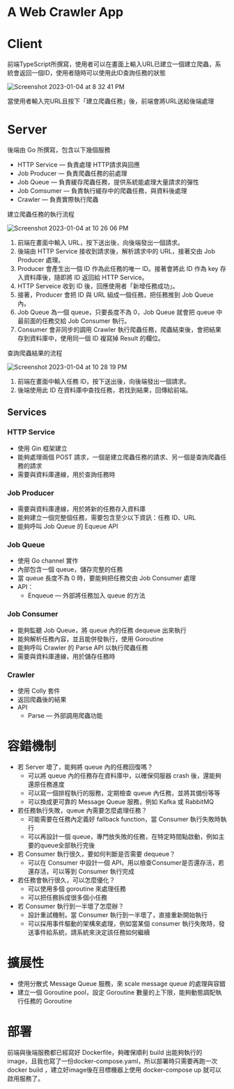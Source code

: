 # A Web Crawler App



# Client

前端TypeScript所撰寫，使用者可以在畫面上輸入URL已建立一個建立爬蟲，系統會返回一個ID，使用者隨時可以使用此ID查詢任務的狀態

![Screenshot 2023-01-04 at 8 32 41 PM](https://user-images.githubusercontent.com/58166555/210576103-5d05fc47-ce2f-48d5-b9a8-21776eb46941.png)


當使用者輸入完URL且按下「建立爬蟲任務」後，前端會將URL送給後端處理

# Server

後端由 Go 所撰寫，包含以下幾個服務

- HTTP Service — 負責處理 HTTP請求與回應
- Job Producer — 負責爬蟲任務的前處理
- Job Queue — 負責緩存爬蟲任務，提供系統能處理大量請求的彈性
- Job Comsumer — 負責執行緩存中的爬蟲任務，與資料後處理
- Crawler — 負責實際執行爬蟲

建立爬蟲任務的執行流程

![Screenshot 2023-01-04 at 10 26 06 PM](https://user-images.githubusercontent.com/58166555/210578579-c9ca743b-99ce-4e5a-af02-cce75ee77256.png)


1. 前端在畫面中輸入 URL，按下送出後，向後端發出一個請求。
2. 後端由 HTTP Service 接收到請求後，解析請求中的 URL，接著交由 Job Producer 處理。
3. Producer 會產生出一個 ID 作為此任務的唯一 ID。接著會將此 ID 作為 key 存入資料庫後，隨即將 ID 返回給 HTTP Service。
4. HTTP Serveice 收到 ID 後，回應使用者「新增任務成功」。
5. 接著，Producer 會把 ID 與 URL 組成一個任務，把任務推到 Job Queue 內。
6. Job Queue 為一個 queue，只要長度不為 0，Job Queue 就會把 queue 中最前面的任務交給 Job Consumer 執行。
7. Consumer 會非同步的調用 Crawler 執行爬蟲任務，爬蟲結束後，會把結果存到資料庫中，使用同一個 ID 複寫掉 Result 的欄位。

查詢爬蟲結果的流程

![Screenshot 2023-01-04 at 10 28 19 PM](https://user-images.githubusercontent.com/58166555/210578606-2135d605-5354-4ee7-9780-5ee279d0856d.png)


1. 前端在畫面中輸入任務 ID，按下送出後，向後端發出一個請求。
2. 後端使用此 ID 在資料庫中查找任務，若找到結果，回傳給前端。

## Services

### HTTP Service

- 使用 Gin 框架建立
- 能夠處理兩個 POST 請求，一個是建立爬蟲任務的請求、另一個是查詢爬蟲任務的請求
- 需要與資料庫連線，用於查詢任務時

### Job Producer

- 需要與資料庫連線，用於將新的任務存入資料庫
- 能夠建立一個完整個任務，需要包含至少以下資訊：任務 ID、URL
- 能夠呼叫 Job Queue 的 Equeue API

### Job Queue

- 使用 Go channel 實作
- 內部包含一個 queue，儲存完整的任務
- 當 queue 長度不為 0 時，要能夠把任務交由 Job Consumer 處理
- API：
    - Enqueue — 外部將任務加入 queue 的方法

### Job Consumer

- 能夠監聽 Job Queue，將 queue 內的任務 dequeue 出來執行
- 能夠解析任務內容，並且能併發執行，使用 Goroutine
- 能夠呼叫 Crawler 的 Parse API 以執行爬蟲任務
- 需要與資料庫連線，用於儲存任務時

### Crawler

- 使用 Colly 套件
- 返回爬蟲後的結果
- API
    - Parse — 外部調用爬蟲功能

# 容錯機制

- 若 Server 壞了，能夠將 queue 內的任務回復嗎？
    - 可以將 queue 內的任務存在資料庫中，以確保伺服器 crash 後，還能夠還原任務進度
    - 可以寫一個排程執行的服務，定期檢查 queue 內任務，並將其備份等等
    - 可以換成更可靠的 Message Queue 服務，例如 Kafka 或 RabbitMQ
- 若任務執行失敗，queue 內需要怎麼處理任務？
    - 可能需要在任務內定義好 fallback function，當 Consumer 執行失敗時執行
    - 可以再設計一個 queue，專門放失敗的任務，在特定時間點啟動，例如主要的queue全部執行完後
- 若 Consumer 執行很久，要如何判斷是否需要 dequeue？
    - 可以在 Consumer 中設計一個 API，用以檢查Consumer是否還存活，若還存活，可以等到 Consumer 執行完成
- 若任務會執行很久，可以怎麼優化？
    - 可以使用多個 goroutine 來處理任務
    - 可以把任務拆成很多個小任務
- 若 Consumer 執行到一半壞了怎麼辦？
    - 設計重試機制，當 Consumer 執行到一半壞了，直接重新開始執行
    - 可以採用事件驅動的架構來處理，例如當某個 consumer 執行失敗時，發送事件給系統，請系統來決定該任務如何繼續

# 擴展性

- 使用分散式 Message Queue 服務，來 scale message queue 的處理與容錯
- 建立一個 Goroutine pool，設定 Goroutine 數量的上下限，能夠動態調配執行任務的 Goroutine

# 部署

前端與後端服務都已經寫好 Dockerfile，夠確保順利 build 出能夠執行的 image，且我也寫了一份docker-compose.yaml，所以部署時只需要再跑一次 docker build ，建立好image後在目標機器上使用 docker-compose up 就可以啟用服務了。
